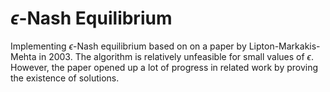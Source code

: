 # $\epsilon$-Nash Equilibrium
Implementing $\epsilon$-Nash equilibrium based on on a paper by Lipton-Markakis-Mehta in 2003. The algorithm is relatively unfeasible for small values of $\epsilon$. However, the paper opened up a lot of progress in related work by proving the existence of solutions.

